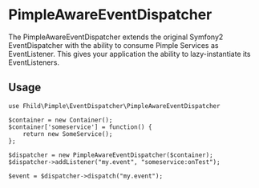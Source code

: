 # PimpleAwareEventDispatcher

The PimpleAwareEventDispatcher extends the original Symfony2 EventDispatcher with the ability to consume Pimple 
Services as EventListener. This gives your application the ability to lazy-instantiate its EventListeners.

## Usage

```
use Fhild\Pimple\EventDispatcher\PimpleAwareEventDispatcher

$container = new Container();
$container['someservice'] = function() {
    return new SomeService();
};

$dispatcher = new PimpleAwareEventDispatcher($container);
$dispatcher->addListener("my.event", "someservice:onTest");

$event = $dispatcher->dispatch("my.event");

```